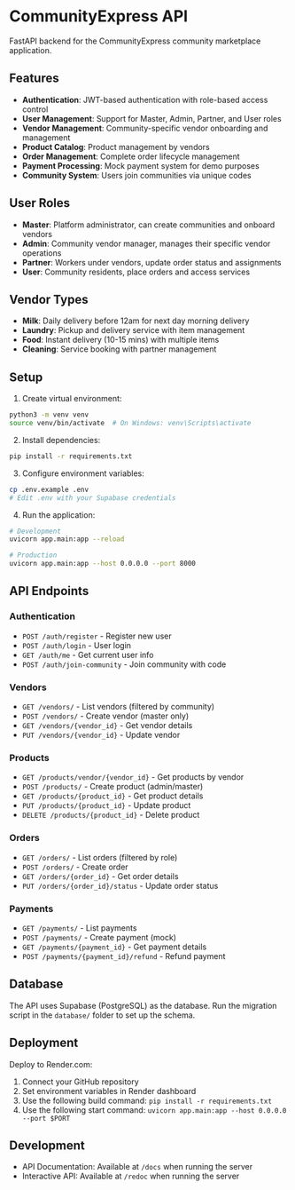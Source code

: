 # CommunityExpress API

FastAPI backend for the CommunityExpress community marketplace application.

## Features

- **Authentication**: JWT-based authentication with role-based access control
- **User Management**: Support for Master, Admin, Partner, and User roles
- **Vendor Management**: Community-specific vendor onboarding and management
- **Product Catalog**: Product management by vendors
- **Order Management**: Complete order lifecycle management
- **Payment Processing**: Mock payment system for demo purposes
- **Community System**: Users join communities via unique codes

## User Roles

- **Master**: Platform administrator, can create communities and onboard vendors
- **Admin**: Community vendor manager, manages their specific vendor operations
- **Partner**: Workers under vendors, update order status and assignments
- **User**: Community residents, place orders and access services

## Vendor Types

- **Milk**: Daily delivery before 12am for next day morning delivery
- **Laundry**: Pickup and delivery service with item management
- **Food**: Instant delivery (10-15 mins) with multiple items
- **Cleaning**: Service booking with partner management

## Setup

1. Create virtual environment:
```bash
python3 -m venv venv
source venv/bin/activate  # On Windows: venv\Scripts\activate
```

2. Install dependencies:
```bash
pip install -r requirements.txt
```

3. Configure environment variables:
```bash
cp .env.example .env
# Edit .env with your Supabase credentials
```

4. Run the application:
```bash
# Development
uvicorn app.main:app --reload

# Production
uvicorn app.main:app --host 0.0.0.0 --port 8000
```

## API Endpoints

### Authentication
- `POST /auth/register` - Register new user
- `POST /auth/login` - User login
- `GET /auth/me` - Get current user info
- `POST /auth/join-community` - Join community with code

### Vendors
- `GET /vendors/` - List vendors (filtered by community)
- `POST /vendors/` - Create vendor (master only)
- `GET /vendors/{vendor_id}` - Get vendor details
- `PUT /vendors/{vendor_id}` - Update vendor

### Products
- `GET /products/vendor/{vendor_id}` - Get products by vendor
- `POST /products/` - Create product (admin/master)
- `GET /products/{product_id}` - Get product details
- `PUT /products/{product_id}` - Update product
- `DELETE /products/{product_id}` - Delete product

### Orders
- `GET /orders/` - List orders (filtered by role)
- `POST /orders/` - Create order
- `GET /orders/{order_id}` - Get order details
- `PUT /orders/{order_id}/status` - Update order status

### Payments
- `GET /payments/` - List payments
- `POST /payments/` - Create payment (mock)
- `GET /payments/{payment_id}` - Get payment details
- `POST /payments/{payment_id}/refund` - Refund payment

## Database

The API uses Supabase (PostgreSQL) as the database. Run the migration script in the `database/` folder to set up the schema.

## Deployment

Deploy to Render.com:
1. Connect your GitHub repository
2. Set environment variables in Render dashboard
3. Use the following build command: `pip install -r requirements.txt`
4. Use the following start command: `uvicorn app.main:app --host 0.0.0.0 --port $PORT`

## Development

- API Documentation: Available at `/docs` when running the server
- Interactive API: Available at `/redoc` when running the server